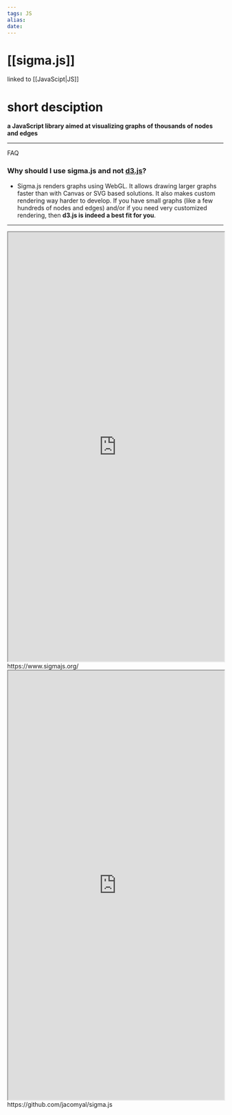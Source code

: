 ```yaml
---
tags: JS
alias:
date:
---
```


# [[sigma.js]]
linked to [[JavaScipt|JS]]
# short desciption
**a JavaScript library aimed at visualizing graphs of thousands of nodes and edges**
___
FAQ
 ### Why should I use sigma.js and not [d3.js](https://d3js.org/)?
-    
    Sigma.js renders graphs using WebGL. It allows drawing larger graphs faster than with Canvas or SVG based solutions. It also makes custom rendering way harder to develop. If you have small graphs (like a few hundreds of nodes and edges) and/or if you need very customized rendering, then **d3.js is indeed a best fit for you**.
___

<iframe style="width: 100%; height: 1000px; overflow: hidden;" src="https://www.sigmajs.org/" width="100" height="100" scrolling="no">Iframes not supported</iframe>
https://www.sigmajs.org/

<iframe style="width: 100%; height: 1000px; overflow: hidden;" src="https://github.com/jacomyal/sigma.js" width="100" height="100" scrolling="no">Iframes not supported</iframe>
https://github.com/jacomyal/sigma.js